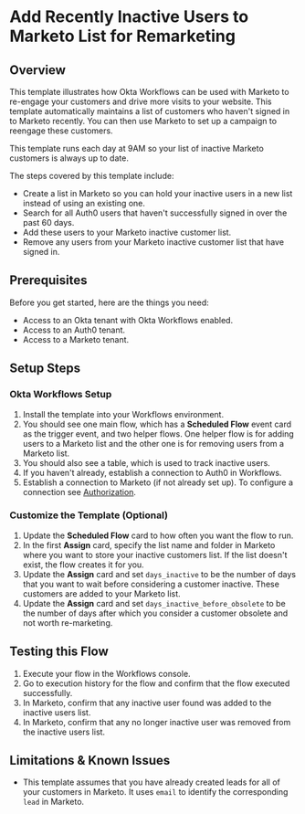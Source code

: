 # Add Recently Inactive Users to Marketo List for Remarketing 

## Overview

This template illustrates how Okta Workflows can be used with Marketo to re-engage your customers and drive more visits to your website. This template automatically maintains a list of customers who haven't signed in to Marketo recently. You can then use Marketo to set up a campaign to reengage these customers. 

This template runs each day at 9AM so your list of inactive Marketo customers is always up to date.

The steps covered by this template include: 
-   Create a list in Marketo so you can hold your inactive users in a new list instead of using an existing one.
-   Search for all Auth0 users that haven't successfully signed in over the past 60 days. 
-   Add these users to your Marketo inactive customer list.
-   Remove any users from your Marketo inactive customer list that have signed in.

## Prerequisites

Before you get started, here are the things you need:
-   Access to an Okta tenant with Okta Workflows enabled.
-   Access to an Auth0 tenant.
-   Access to a Marketo tenant.

## Setup Steps

### Okta Workflows Setup

1.  Install the template into your Workflows environment.
1.  You should see one main flow, which has a **Scheduled Flow** event card as the trigger event, and two helper flows. One helper flow is for adding users to a Marketo list and the other one is for removing users from a Marketo list.
1.  You should also see a table, which is used to track inactive users.
1.  If you haven't already, establish a connection to Auth0 in Workflows.
1.  Establish a connection to Marketo (if not already set up). To configure a connection see [Authorization](https://help.okta.com/wf/en-us/Content/Topics/Workflows/connector-reference/marketo/overviews/authorization.htm).

### Customize the Template (Optional)

1.  Update the **Scheduled Flow** card to how often you want the flow to run.
1.  In the first **Assign** card, specify the list name and folder in Marketo where you want to store your inactive customers list. If the list doesn't exist, the flow creates it for you.
1.  Update the **Assign** card and set `days_inactive` to be the number of days that you want to wait before considering a customer inactive. These customers are added to your Marketo list. 
1.  Update the **Assign** card and set `days_inactive_before_obsolete` to be the number of days after which you consider a customer obsolete and not worth re-marketing.

## Testing this Flow

1.  Execute your flow in the Workflows console.
1.  Go to execution history for the flow and confirm that the flow executed successfully. 
1.  In Marketo, confirm that any inactive user found was added to the inactive users list.
1.  In Marketo, confirm that any no longer inactive user was removed from the inactive users list.

## Limitations & Known Issues

-  This template assumes that you have already created leads for all of your customers in Marketo. It uses `email` to identify the corresponding `lead` in Marketo.
